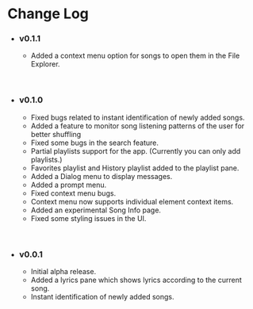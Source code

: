 # Change Log

-  ### v0.1.1
   -  Added a context menu option for songs to open them in the File Explorer.

<br>

-  ### v0.1.0
   -  Fixed bugs related to instant identification of newly added songs.
   -  Added a feature to monitor song listening patterns of the user for better shuffling
   -  Fixed some bugs in the search feature.
   -  Partial playlists support for the app. (Currently you can only add playlists.)
   -  Favorites playlist and History playlist added to the playlist pane.
   -  Added a Dialog menu to display messages.
   -  Added a prompt menu.
   -  Fixed context menu bugs.
   -  Context menu now supports individual element context items.
   -  Added an experimental Song Info page.
   -  Fixed some styling issues in the UI.

<br>

-  ### v0.0.1

   -  Initial alpha release.
   -  Added a lyrics pane which shows lyrics according to the current song.
   -  Instant identification of newly added songs.
